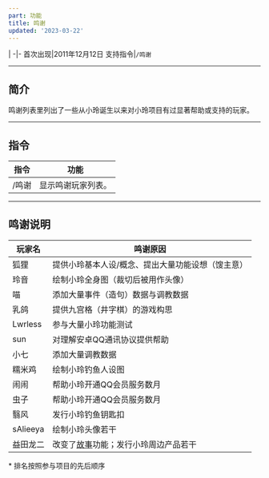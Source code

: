 ```yaml
---
part: 功能
title: 鸣谢
updated: '2023-03-22'
---
```


 |
-|-
首次出现|2011年12月12日
支持指令|`/鸣谢`

---

## 简介

鸣谢列表里列出了一些从小玲诞生以来对小玲项目有过显著帮助或支持的玩家。

---

## 指令

指令|功能
---|---
/鸣谢|显示鸣谢玩家列表。

---

## 鸣谢说明

玩家名|鸣谢原因
---|---
狐狸|提供小玲基本人设/概念、提出大量功能设想（馊主意）
玲音|绘制小玲全身图（裁切后被用作头像）
喵|添加大量事件（造句）数据与调教数据
乳鸽|提供九宫格（井字棋）的游戏构思
Lwrless|参与大量小玲功能测试
sun|对理解安卓QQ通讯协议提供帮助
小七|添加大量调教数据
糯米鸡|绘制小玲钓鱼人设图
闹闹|帮助小玲开通QQ会员服务数月
虫子|帮助小玲开通QQ会员服务数月
翳风|发行小玲钓鱼钥匙扣
sAlieeya|绘制小玲头像若干
益田龙二|改变了[故事](/feature/story)功能；发行小玲周边产品若干

\* 排名按照参与项目的先后顺序